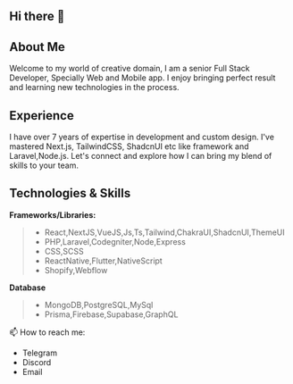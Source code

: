 ## Hi there 👋

## About Me
Welcome to my world of creative domain, I am a senior Full Stack Developer, Specially Web and Mobile app.
I enjoy bringing perfect result and learning new technologies in the process.

## Experience

I have over 7 years of expertise in development and custom design. I've mastered Next.js, TailwindCSS, ShadcnUI etc like framework and Laravel,Node.js.
Let's connect and explore how I can bring my blend of skills to your team.

## Technologies & Skills
**Frameworks/Libraries:**
> - React,NextJS,VueJS,Js,Ts,Tailwind,ChakraUI,ShadcnUI,ThemeUI
> - PHP,Laravel,Codegniter,Node,Express
> - CSS,SCSS
> - ReactNative,Flutter,NativeScript
> - Shopify,Webflow

**Database**
> - MongoDB,PostgreSQL,MySql
> - Prisma,Firebase,Supabase,GraphQL

 📫 How to reach me:
- Telegram
- Discord
- Email

<!--
**shop131/shop131** is a ✨ _special_ ✨ repository because its `README.md` (this file) appears on your GitHub profile.

Here are some ideas to get you started:

- 🔭 I’m currently working on ...
- 🌱 I’m currently learning ...
- 👯 I’m looking to collaborate on ...
- 🤔 I’m looking for help with ...
- 💬 Ask me about ...
- 📫 How to reach me: ...
- 😄 Pronouns: ...
- ⚡ Fun fact: ...
-->

